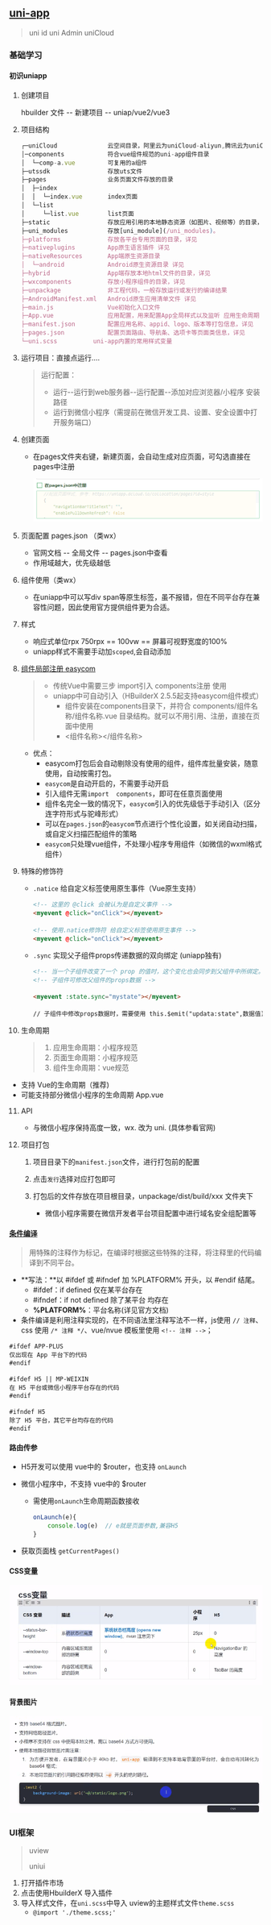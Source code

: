 ## [uni-app](https://uniapp.dcloud.net.cn/)

> uni id    uni Admin     uniCloud

### 基础学习

#### 初识uniapp

1. 创建项目

   hbuilder 文件 -- 新建项目 -- uniap/vue2/vue3

2. 项目结构

   ```js
   ┌─uniCloud              云空间目录，阿里云为uniCloud-aliyun,腾讯云为uniCloud-tcb（详见uniCloud）
   │─components            符合vue组件规范的uni-app组件目录
   │  └─comp-a.vue         可复用的a组件
   ├─utssdk                存放uts文件
   ├─pages                 业务页面文件存放的目录
   │  ├─index
   │  │  └─index.vue       index页面
   │  └─list
   │     └─list.vue        list页面
   ├─static                存放应用引用的本地静态资源（如图片、视频等）的目录，注意：静态资源只能存放于此
   ├─uni_modules           存放[uni_module](/uni_modules)。
   ├─platforms             存放各平台专用页面的目录，详见
   ├─nativeplugins         App原生语言插件 详见
   ├─nativeResources       App端原生资源目录
   │  └─android            Android原生资源目录 详见
   ├─hybrid                App端存放本地html文件的目录，详见
   ├─wxcomponents          存放小程序组件的目录，详见
   ├─unpackage             非工程代码，一般存放运行或发行的编译结果
   ├─AndroidManifest.xml   Android原生应用清单文件 详见
   ├─main.js               Vue初始化入口文件
   ├─App.vue               应用配置，用来配置App全局样式以及监听 应用生命周期
   ├─manifest.json         配置应用名称、appid、logo、版本等打包信息，详见
   ├─pages.json            配置页面路由、导航条、选项卡等页面类信息，详见
   └─uni.scss  		   uni-app内置的常用样式变量
   ```

3. 运行项目：直接点运行....

   > 运行配置：
   >
   > - 运行--运行到web服务器--运行配置--添加对应浏览器/小程序 安装路径
   > - 运行到微信小程序（需提前在微信开发工具、设置、安全设置中打开服务端口）

4. 创建页面

   - 在pages文件夹右键，新建页面，会自动生成对应页面，可勾选直接在pages中注册

     ![image-20221126235341993](images/uniapp/image-20221126235341993.png)

5. 页面配置  pages.json （类wx）

   - 官网文档 -- 全局文件 -- pages.json中查看
   - 作用域越大，优先级越低

6. 组件使用（类wx）

   - 在uniapp中可以写div span等原生标签，虽不报错，但在不同平台存在兼容性问题，因此使用官方提供组件更为合适。

7. 样式

   - 响应式单位rpx  750rpx == 100vw == 屏幕可视野宽度的100%
   - uniapp样式不需要手动加`scoped`,会自动添加

8. [组件局部注册 easycom](https://uniapp.dcloud.net.cn/collocation/pages.html#easycom)

   > - 传统Vue中需要三步  import引入  components注册  使用
   > - uniapp中可自动引入（HBuilderX 2.5.5起支持easycom组件模式）
   >   - 组件安装在components目录下，并符合 components/组件名称/组件名称.vue 目录结构。就可以不用引用、注册，直接在页面中使用
   >   - <组件名称></组件名称>

   - 优点：
     - easycom打包后会自动剔除没有使用的组件，组件库批量安装，随意使用，自动按需打包。
     - `easycom`是自动开启的，不需要手动开启
     - 引入组件无需`import  components`，即可在任意页面使用
     - 组件名完全一致的情况下，`easycom`引入的优先级低于手动引入（区分连字符形式与驼峰形式）
     - 可以在`pages.json`的`easycom`节点进行个性化设置，如关闭自动扫描，或自定义扫描匹配组件的策略
     - `easycom`只处理vue组件，不处理小程序专用组件（如微信的wxml格式组件）

9. 特殊的修饰符

   - `.natice`   给自定义标签使用原生事件（Vue原生支持）

     ```html
     <!-- 这里的 @click 会被认为是自定义事件 -->
     <myevent @click="onClick"></myevent>
     
     <!-- 使用.natice修饰符 给自定义标签使用原生事件 -->
     <myevent @click="onClick"></myevent>
     ```

   - `.sync`   实现父子组件props传递数据的双向绑定 (uniapp独有)

     ```html
     <!-- 当一个子组件改变了一个 prop 的值时，这个变化也会同步到父组件中所绑定。 .sync 它会被扩展为一个自动更新父组件属性的 v-on 监听器 -->
     <!-- 子组件可修改父组件的props数据 -->
     
     <myevent :state.sync="mystate"></myevent>
     
     // 子组件中修改props数据时，需要使用 this.$emit("updata:state",数据值)
     ```

10. 生命周期

    > 1. 应用生命周期：小程序规范
    > 2. 页面生命周期：小程序规范
    > 3. 组件生命周期：vue规范

   - 支持 Vue的生命周期（推荐)
   - 可能支持部分微信小程序的生命周期 App.vue

11. API

    - 与微信小程序保持高度一致，wx.  改为 uni.  (具体参看官网)

12. 项目打包

    1. 项目目录下的`manifest.json`文件，进行打包前的配置

    2. 点击`发行`选择对应打包即可

    3. 打包后的文件存放在项目根目录，unpackage/dist/build/xxx 文件夹下

       - 微信小程序需要在微信开发者平台项目配置中进行域名安全组配置等

       



#### [条件编译](https://uniapp.dcloud.net.cn/tutorial/platform.html#跨端兼容)

> 用特殊的注释作为标记，在编译时根据这些特殊的注释，将注释里的代码编译到不同平台。

- **写法：**以 #ifdef 或 #ifndef 加 %PLATFORM% 开头，以 #endif 结尾。
  - \#ifdef：if defined 仅在某平台存在
  - \#ifndef：if not defined 除了某平台 均存在
  - **%PLATFORM%**：平台名称(详见官方文档)
- 条件编译是利用注释实现的，在不同语法里注释写法不一样，js使用 `// 注释`、css 使用 `/* 注释 */`、vue/nvue 模板里使用 `<!-- 注释 -->`；

```shell
#ifdef APP-PLUS
仅出现在 App 平台下的代码
#endif

#ifdef H5 || MP-WEIXIN
在 H5 平台或微信小程序平台存在的代码
#endif

#ifndef H5
除了 H5 平台，其它平台均存在的代码
#endif
```



#### 路由传参

- H5开发可以使用 vue中的 $router，也支持 `onLaunch`

- 微信小程序中，不支持 vue中的 $router

  - 需使用`onLaunch`生命周期函数接收

    ```js
    onLaunch(e){
        console.log(e)  // e就是页面参数,兼容H5
    }
    ```

- 获取页面栈 `getCurrentPages()`



#### CSS变量

![image-20221204093109936](images/uniapp/image-20221204093109936.png)





#### 背景图片

![image-20221204093302851](images/uniapp/image-20221204093302851.png)





### UI框架

> uview
>
> uniui

1. 打开插件市场
2. 点击使用HbuilderX 导入插件
3. 导入样式文件，在`uni.scss`中导入 uview的主题样式文件`theme.scss`
   - `@import './theme.scss;' `

